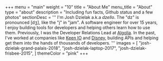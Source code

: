 +++
menu = "main"
weight = "10"
title = "About Me"
menu_title = "About"
type = "about"
description = "Including fun facts, Github status and a few photos"
sectionDesc = '''
I'm Josh Dzielak a.k.a *dzello*. The "dz" is pronounced [dʒ], like the "j" in "jam". A software engineer for over 15 years, I enjoy building tools for developers and helping others learn how to use them. Previously, I was the Developer Relations Lead at [Algolia](https://algolia.com/). In the past, I've worked at companies like [Keen IO](https://keen.io/) and [Disney](https://github.com/disney), building APIs and helping get them into the hands of thousands of developers.
'''
images = [
  "josh-dzielak-grand-palais-2018",
  "josh-dzielak-laptop-2017",
  "josh-dzielak-frisbee-2015",
]
themeColor = "pink"
+++

